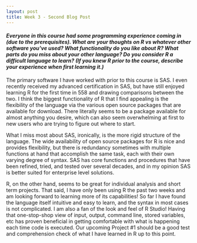 ```yaml
---
layout: post
title: Week 3 - Second Blog Post
---
```


#### _Everyone in this course had some programming experience coming in (due to the prerequisites). What are your thoughts on R vs whatever other software you've used?  What functionality do you like about R?  What parts do you miss about your other language? Do you consider R a difficult language to learn? (If you knew R prior to the course, describe your experience when first learning it.)_

The primary software I have worked with prior to this course is SAS. I even recently received my advanced certification in SAS, but have still enjoyed learning R for the first time in 558 and drawing comparisons between the two. I think the biggest functionality of R that I find appealing is the flexibility of the language via the various open source packages that are available for download. There literally seems to be a package available for almost anything you desire, which can also seem overwhelming at first to new users who are trying to figure out where to start.

What I miss most about SAS, ironically, is the more rigid structure of the language. The wide availability of open source packages for R is nice and provides flexibility, but there is redundancy sometimes with multiple functions at hand that accomplish the same task, each with their own varying degree of syntax. SAS has core functions and procedures that have been refined, tried, and tested over several decades, and in my opinion SAS is better suited for enterprise level solutions.

R, on the other hand, seems to be great for individual analysis and short term projects. That said, I have only been using R the past two weeks and am looking forward to learning more of its capabilities! So far I have found the language itself intuitive and easy to learn, and the syntax in most cases is not complicated. I am also a fan of the look and feel of R Studio! Having that one-stop-shop view of input, output, command line, stored variables, etc has proven beneficial in getting comfortable with what is happening each time code is executed. Our upcoming Project #1 should be a good test and comprehension check of what I have learned in R up to this point.
